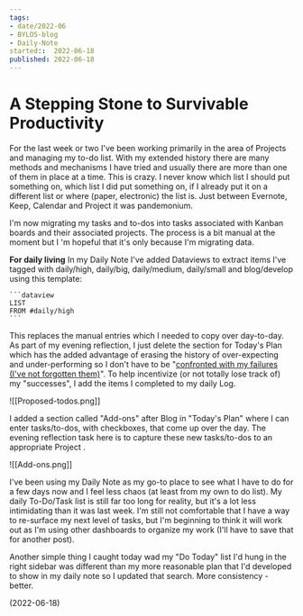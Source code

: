 ```yaml
---
tags:
- date/2022-06
- BYLOS-blog
- Daily-Note
started::  2022-06-18
published: 2022-06-18
---
```


# A Stepping Stone to Survivable Productivity
For the last week or two I've been working primarily in the area of Projects and managing my to-do list. With my extended history there are many methods and mechanisms I have tried and usually there are more than one of them in place at a time. This is crazy. I never know which list I should put something on, which list I did put something on, if I already put it on a different list or where (paper, electronic) the list is. Just between Evernote, Keep,  Calendar and Project it was pandemonium. 

I'm now migrating my tasks and to-dos into tasks associated with Kanban boards and their associated projects. The process is a bit manual at the moment but I 'm hopeful that it's only because I'm migrating data. 

**For daily living**
In my Daily Note I've added Dataviews to extract items I've tagged with daily/high, daily/big, daily/medium, daily/small and blog/develop using this template:

	```dataview
	LIST
	FROM #daily/high 
	``` 
This replaces the manual entries which I needed to copy over day-to-day. As part of my evening reflection, I just delete the section for Today's Plan which has the added advantage of erasing the history of over-expecting and under-performing so I don't have to be "[confronted with my failures (I've not forgotten them)](https://www.youtube.com/watch?v=WS-OIgpQJp4)".  To help incentivize (or not totally lose track of) my "successes", I add the items I completed to my daily Log.

![[Proposed-todos.png]]

I added a section called "Add-ons" after Blog in "Today's Plan" where I can enter tasks/to-dos, with checkboxes, that come up over the day.  The evening reflection task here is to capture these new tasks/to-dos to an appropriate Project .

![[Add-ons.png]]

I've been using my Daily Note as my go-to place to see what I have to do for a few days now and I feel less chaos (at least from my own to do list). My daily To-Do/Task list is still far too long for reality, but it's a lot less intimidating than it was last week. I'm still not comfortable that I have a way to re-surface my next level of tasks, but I'm beginning to think it will work out as I'm using other dashboards to organize my work (I'll have to save that for another post). 

Another simple thing I caught today wad my "Do Today" list I'd hung in the right sidebar was different than my more reasonable plan that I'd developed to show in my daily note so I updated that search. More consistency - better.

(2022-06-18)
